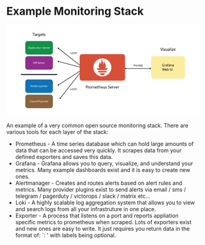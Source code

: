 Example Monitoring Stack
=========================


![monitoring stack](../images/monitoring-stack.png)


An example of a very common open source monitoring stack. There are various tools for each layer of the stack:

* Prometheus - A time series database which can hold large amounts of data that can be accessed very quickly. It scrapes data from your defined exporters and saves this data.
* Grafana - Grafana allows you to query, visualize, and understand your metrics. Many example dashboards exist and it is easy to create new ones.
* Alertmanager - Creates and routes alerts based on alert rules and metrics. Many provider plugins exist to send alerts via email / sms / telegram / pagerduty / victorops / slack / matrix etc...
* Loki - A highly scalable log aggregation system that allows you to view and search logs from all your infrastruture in one place.
* Exporter - A process that listens on a port and reports appliation specific metrics to prometheus when scraped. Lots of exporters exist and new ones are easy to write. It just requires you return data in the format of: `<key>: <value>' with labels being optional.
